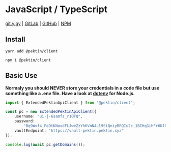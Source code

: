 # JavaScript / TypeScript

[git.y.gy](https://git.y.gy/pektin/pektin-js-client) | [GitLab](https://gitlab.com/pektin/pektin-js-client) | [GitHub](https://github.com/pektin-dns/pektin-js-client) | [NPM](https://www.npmjs.com/package/@pektin/client)

## Install

```shell
yarn add @pektin/client
```

```shell
npm i @pektin/client
```

## Basic Use

**Normaly you should NEVER store your credentials in a code file but use something like a .env file. Have a look at [dotenv](https://www.npmjs.com/package/dotenv) for Node.js.**

```ts
import { ExtendedPektinApiClient } from "@pektin/client";

const pc = new ExtendedPektinApiClient({
    username: "ui-j-6samfz_r1OTQ",
    password:
        "Bq9Wvf4_FeDtKNoxdFLJweZzYhKVnN4Ll9SiQniyBRQIu2c_1BIHqGihFr6KlQproTrMndkSA50aUQY_HS8VRJNWBdveGAeoWWwcGrECPBwgIygDbKUjeXHaGE2FOvXeWTmbHg",
    vaultEndpoint: "https://vault-pektin.pektin.xyz"
});

console.log(await pc.getDomains());
```
